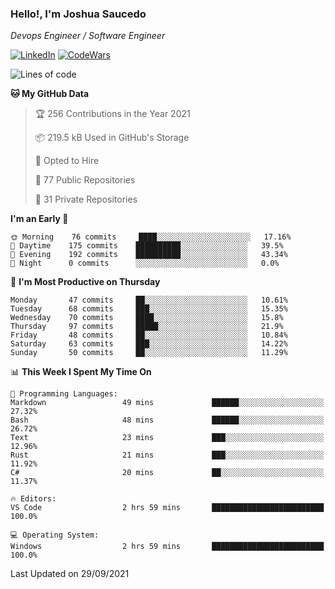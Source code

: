 ### Hello!, I'm Joshua Saucedo
*Devops Engineer / Software Engineer*  

[![LinkedIn](https://img.shields.io/badge/LinkedIn-0073b1?logo=linkedin&style=flat-square&logoColor=white)](https://www.linkedin.com/in/joshua-nathanael-saucedo-uriarte-bb0336169/)
[![CodeWars](https://www.codewars.com/users/joshuansu0897/badges/micro)](https://www.codewars.com/users/joshuansu0897)

<!--START_SECTION:waka-->
![Lines of code](https://img.shields.io/badge/From%20Hello%20World%20I%27ve%20Written-3.7%20million%20lines%20of%20code-blue)

**🐱 My GitHub Data** 

> 🏆 256 Contributions in the Year 2021
 > 
> 📦 219.5 kB Used in GitHub's Storage 
 > 
> 💼 Opted to Hire
 > 
> 📜 77 Public Repositories 
 > 
> 🔑 31 Private Repositories  
 > 
**I'm an Early 🐤** 

```text
🌞 Morning    76 commits     ████░░░░░░░░░░░░░░░░░░░░░   17.16% 
🌆 Daytime    175 commits    ██████████░░░░░░░░░░░░░░░   39.5% 
🌃 Evening    192 commits    ██████████░░░░░░░░░░░░░░░   43.34% 
🌙 Night      0 commits      ░░░░░░░░░░░░░░░░░░░░░░░░░   0.0%

```
📅 **I'm Most Productive on Thursday** 

```text
Monday       47 commits     ██░░░░░░░░░░░░░░░░░░░░░░░   10.61% 
Tuesday      68 commits     ███░░░░░░░░░░░░░░░░░░░░░░   15.35% 
Wednesday    70 commits     ████░░░░░░░░░░░░░░░░░░░░░   15.8% 
Thursday     97 commits     █████░░░░░░░░░░░░░░░░░░░░   21.9% 
Friday       48 commits     ██░░░░░░░░░░░░░░░░░░░░░░░   10.84% 
Saturday     63 commits     ███░░░░░░░░░░░░░░░░░░░░░░   14.22% 
Sunday       50 commits     ██░░░░░░░░░░░░░░░░░░░░░░░   11.29%

```


📊 **This Week I Spent My Time On** 

```text
💬 Programming Languages: 
Markdown                 49 mins             ██████░░░░░░░░░░░░░░░░░░░   27.32% 
Bash                     48 mins             ██████░░░░░░░░░░░░░░░░░░░   26.72% 
Text                     23 mins             ███░░░░░░░░░░░░░░░░░░░░░░   12.96% 
Rust                     21 mins             ███░░░░░░░░░░░░░░░░░░░░░░   11.92% 
C#                       20 mins             ██░░░░░░░░░░░░░░░░░░░░░░░   11.37%

🔥 Editors: 
VS Code                  2 hrs 59 mins       █████████████████████████   100.0%

💻 Operating System: 
Windows                  2 hrs 59 mins       █████████████████████████   100.0%

```


 Last Updated on 29/09/2021
<!--END_SECTION:waka-->
